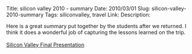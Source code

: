 Title: silicon valley 2010 - summary
Date: 2010/03/01
Slug: silicon-valley-2010-summary
Tags: siliconvalley, travel
Link: 
Description: 


Here is a great summary put together by the students after we returned.  I think it does a wonderful job of capturing the lessons learned on the trip.<br /><br /><a href="http://knuth.luther.edu/~bmiller/SiliconValley2010.mov">Silicon Valley Final Presentation</a><br /><br /><div class="blogger-post-footer"><img width='1' height='1' src='https://blogger.googleusercontent.com/tracker/2759017781463016019-3872134846622936545?l=blog.bonelakesoftware.com' alt='' /></div>
